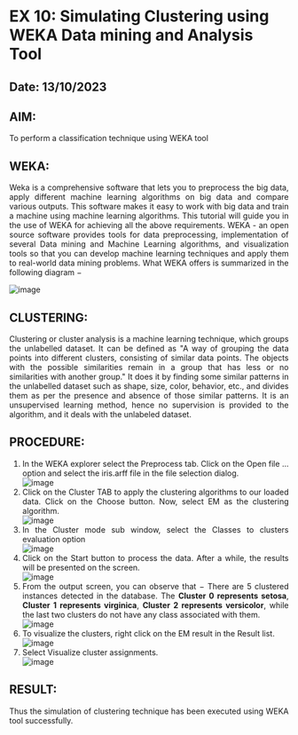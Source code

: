# EX 10: Simulating Clustering using WEKA Data mining and Analysis Tool

## Date: 13/10/2023

## AIM:
To perform a classification technique using WEKA tool

## WEKA:
<div align="justify">
Weka is a comprehensive software that lets you to preprocess the big data, apply different machine learning algorithms on big data and compare various outputs. This software makes it easy to work with big data and train a machine using machine learning algorithms. This tutorial will guide you in the use of WEKA for achieving all the above requirements.
WEKA - an open source software provides tools for data preprocessing, implementation of several Data mining and Machine Learning algorithms, and visualization tools so that you can develop machine learning techniques and apply them to real-world data mining problems. What WEKA offers is summarized in the following diagram −

 ![image](https://github.com/vijayarajv1704/EX-10-Simulating-Clustering-using-WEKA-Data-mining-and-Analysis-Tool/assets/121303741/180b83b6-7612-402d-9a31-e6bc4ec7c879)


## CLUSTERING:
<div align="justify">
Clustering or cluster analysis is a machine learning technique, which groups the unlabelled dataset. It can be defined as "A way of grouping the data points into different clusters, consisting of similar data points. The objects with the possible similarities remain in a group that has less or no similarities with another group." It does it by finding some similar patterns in the unlabelled dataset such as shape, size, color, behavior, etc., and divides them as per the presence and absence of those similar patterns. It is an unsupervised learning method, hence no supervision is provided to the algorithm, and it deals with the unlabeled dataset.

## PROCEDURE:
1. In the WEKA explorer select the Preprocess tab. Click on the Open file ... option and select the iris.arff file in the file selection dialog. <br>
![image](https://github.com/vijayarajv1704/EX-10-Simulating-Clustering-using-WEKA-Data-mining-and-Analysis-Tool/assets/121303741/99caeb4b-b12c-4ded-92ca-1f858e212bfe)
2. Click on the Cluster TAB to apply the clustering algorithms to our loaded data. Click on the Choose button. Now, select EM as the clustering algorithm. <br>
![image](https://github.com/vijayarajv1704/EX-10-Simulating-Clustering-using-WEKA-Data-mining-and-Analysis-Tool/assets/121303741/300101fe-b515-45ba-a432-0a097073433e)
3. In the Cluster mode sub window, select the Classes to clusters evaluation option <br>
![image](https://github.com/vijayarajv1704/EX-10-Simulating-Clustering-using-WEKA-Data-mining-and-Analysis-Tool/assets/121303741/e5ceea43-6fb1-4d05-9f05-ece01e43f39f)
4. Click on the Start button to process the data. After a while, the results will be presented on the screen. <br>
![image](https://github.com/vijayarajv1704/EX-10-Simulating-Clustering-using-WEKA-Data-mining-and-Analysis-Tool/assets/121303741/da4a8514-3385-44c2-9d51-5671ad025261)
5. From the output screen, you can observe that − There are 5 clustered instances detected in the database. The **Cluster 0 represents setosa**, **Cluster 1 represents virginica**, **Cluster 2 represents versicolor**, while the last two clusters do not have any class associated with them. <br>
![image](https://github.com/vijayarajv1704/EX-10-Simulating-Clustering-using-WEKA-Data-mining-and-Analysis-Tool/assets/121303741/42ac0f67-94bd-4c79-99cc-f7bc4e8599a9)
6. To visualize the clusters, right click on the EM result in the Result list. <br>
![image](https://github.com/vijayarajv1704/EX-10-Simulating-Clustering-using-WEKA-Data-mining-and-Analysis-Tool/assets/121303741/2eeb2922-484c-4e23-a007-8cb3b2d512fa)
7. Select Visualize cluster assignments.<br>
![image](https://github.com/vijayarajv1704/EX-10-Simulating-Clustering-using-WEKA-Data-mining-and-Analysis-Tool/assets/121303741/9f5355cf-858a-486d-8ef9-df731cef694a)

## RESULT:
Thus the simulation of clustering technique has been executed using WEKA tool successfully.
